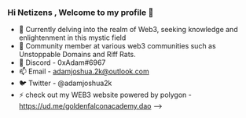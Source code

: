 ### Hi Netizens , Welcome to my profile  👋

- 🔭 Currently delving into the realm of Web3, seeking knowledge and enlightenment in this mystic field 
- 👯 Community member at various web3 communities such as Unstoppable Domains and Riff Rats.
- 💬 Discord - 0xAdam#6967
- 📫 Email - adamjoshua.2k@outlook.com
- 🐦 Twitter - @adamjoshua2k
- ⚡ check out my WEB3 website powered by polygon - https://ud.me/goldenfalconacademy.dao 
-->
